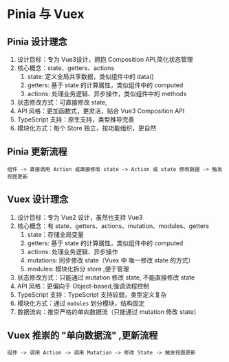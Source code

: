 # Pinia 与 Vuex

## Pinia 设计理念

1. 设计目标：专为 Vue3设计，拥抱 Composition API,简化状态管理
2. 核心概念：state、getters、actions
   1. state: 定义全局共享数据，类似组件中的 data()
   2. getters: 基于 state 的计算属性，类似组件中的 computed
   3. actions: 处理业务逻辑、异步操作，类似组件中的 methods
3. 状态修改方式：可直接修改 state,
4. API 风格：更加函数式，更灵活，贴合 Vue3 Composition API
5. TypeScript 支持：原生支持，类型推导完善
6. 模块化方式：每个 Store 独立，按功能组织，更自然

## Pinia 更新流程

`组件 -> 直接调用 Action 或直接修改 state -> Action 或 state 修改数据 -> 触发视图更新`

## Vuex 设计理念

1. 设计目标：专为 Vue2 设计，虽然也支持 Vue3
2. 核心概念：有 state、getters、actions、mutation、modules、getters
   1. state：存储全局变量
   2. getters: 基于 state 的计算属性，类似组件中的 computed
   3. actions: 处理业务逻辑、异步操作
   4. mutations: 同步修改 state（Vuex 中 唯一修改 state 的方式）
   5. modules: 模块化拆分 store ,便于管理
3. 状态修改方式：只能通过 mutation 修改 state, 不能直接修改 state
4. API 风格：更偏向于 Object-based,强调流程控制
5. TypeScript 支持：TypeScript 支持较弱，类型定义复杂
6. 模块化方式：通过 `modules` 划分模块，结构固定
7. 数据流向：推崇严格的单向数据流（只能通过 mutation 修改 state）

## Vuex 推崇的 "单向数据流" ,更新流程

`组件 -> 调用 Action -> 调用 Mutation -> 修改 State -> 触发视图更新`
